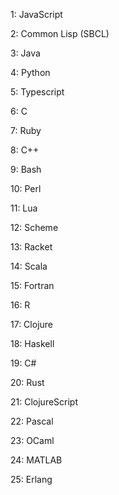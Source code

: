 1: JavaScript

2: Common Lisp (SBCL)

3: Java

4: Python

5: Typescript

6: C

7: Ruby

8: C++

9: Bash

10: Perl

11: Lua

12: Scheme

13: Racket

14: Scala

15: Fortran

16: R

17: Clojure

18: Haskell

19: C#

20: Rust

21: ClojureScript

22: Pascal

23: OCaml

24: MATLAB

25: Erlang
